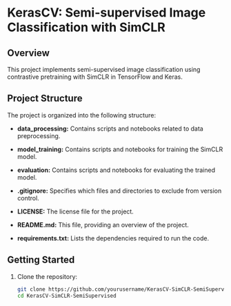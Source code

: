 # KerasCV: Semi-supervised Image Classification with SimCLR

## Overview

This project implements semi-supervised image classification using contrastive pretraining with SimCLR in TensorFlow and Keras.

## Project Structure

The project is organized into the following structure:

- **data_processing:** Contains scripts and notebooks related to data preprocessing.
- **model_training:** Contains scripts and notebooks for training the SimCLR model.
- **evaluation:** Contains scripts and notebooks for evaluating the trained model.

- **.gitignore:** Specifies which files and directories to exclude from version control.
- **LICENSE:** The license file for the project.
- **README.md:** This file, providing an overview of the project.
- **requirements.txt:** Lists the dependencies required to run the code.

## Getting Started

1. Clone the repository:

   ```bash
   git clone https://github.com/yourusername/KerasCV-SimCLR-SemiSupervised.git
   cd KerasCV-SimCLR-SemiSupervised

